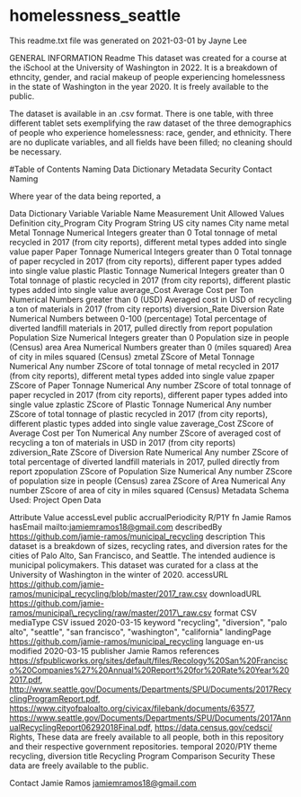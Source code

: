 # homelessness_seattle
This readme.txt file was generated on 2021-03-01 by Jayne Lee


GENERAL INFORMATION
Readme
This dataset was created for a course at the iSchool at the University of Washington in 2022. It is a breakdown of ethncity, gender, and racial makeup of people experiencing homelessness in the state of Washington in the year 2020. It is freely available to the public.

The dataset is available in an .csv format. There is one table, with three different tablet sets exemplifying the raw dataset of the three demographics of people who experience homelessness: race, gender, and ethnicity. There are no duplicate variables, and all fields have been filled; no cleaning should be necessary.

#Table of Contents
Naming
Data Dictionary
Metadata
Security
Contact
Naming

Where year of the data being reported, a

Data Dictionary
Variable	Variable Name	Measurement Unit	Allowed Values	Definition
city_Program	City Program	String	US city names	City name
metal	Metal Tonnage	Numerical	Integers greater than 0	Total tonnage of metal recycled in 2017 (from city reports), different metal types added into single value
paper	Paper Tonnage	Numerical	Integers greater than 0	Total tonnage of paper recycled in 2017 (from city reports), different paper types added into single value
plastic	Plastic Tonnage	Numerical	Integers greater than 0	Total tonnage of plastic recycled in 2017 (from city reports), different plastic types added into single value
average_Cost	Average Cost per Ton	Numerical	Numbers greater than 0 (USD)	Averaged cost in USD of recycling a ton of materials in 2017 (from city reports)
diversion_Rate	Diversion Rate	Numerical	Numbers between 0-100 (percentage)	Total percentage of diverted landfill materials in 2017, pulled directly from report
population	Population Size	Numerical	Integers greater than 0	Population size in people (Census)
area	Area	Numerical	Numbers greater than 0 (miles squared)	Area of city in miles squared (Census)
zmetal	ZScore of Metal Tonnage	Numerical	Any number	ZScore of total tonnage of metal recycled in 2017 (from city reports), different metal types added into single value
zpaper	ZScore of Paper Tonnage	Numerical	Any number	ZScore of total tonnage of paper recycled in 2017 (from city reports), different paper types added into single value
zplastic	ZScore of Plastic Tonnage	Numerical	Any number	ZScore of total tonnage of plastic recycled in 2017 (from city reports), different plastic types added into single value
zaverage_Cost	ZScore of Average Cost per Ton	Numerical	Any number	ZScore of averaged cost of recycling a ton of materials in USD in 2017 (from city reports)
zdiversion_Rate	ZScore of Diversion Rate	Numerical	Any number	ZScore of total percentage of diverted landfill materials in 2017, pulled directly from report
zpopulation	ZScore of Population Size	Numerical	Any number	ZScore of population size in people (Census)
zarea	ZScore of Area	Numerical	Any number	ZScore of area of city in miles squared (Census)
Metadata
Schema Used: Project Open Data

Attribute	Value
accessLevel	public
accrualPeriodicity	R/P1Y
fn	Jamie Ramos
hasEmail	mailto:jamiemramos18@gmail.com
describedBy	https://github.com/jamie-ramos/municipal_recycling
description	This dataset is a breakdown of sizes, recycling rates, and diversion rates for the cities of Palo Alto, San Francisco, and Seattle. The intended audience is municipal policymakers. This dataset was curated for a class at the University of Washington in the winter of 2020.
accessURL	https://github.com/jamie-ramos/municipal_recycling/blob/master/2017_raw.csv
downloadURL	https://github.com/jamie-ramos/municipal\_recycling/raw/master/2017\_raw.csv
format	CSV
mediaType	CSV
issued	2020-03-15
keyword	"recycling", "diversion", "palo alto", "seattle", "san francisco", "washington", "california"
landingPage	https://github.com/jamie-ramos/municipal_recycling
language	en-us
modified	2020-03-15
publisher	Jamie Ramos
references	https://sfpublicworks.org/sites/default/files/Recology%20San%20Francisco%20Companies%27%20Annual%20Report%20for%20Rate%20Year%202017.pdf, http://www.seattle.gov/Documents/Departments/SPU/Documents/2017RecyclingProgramReport.pdf, https://www.cityofpaloalto.org/civicax/filebank/documents/63577, https://www.seattle.gov/Documents/Departments/SPU/Documents/2017AnnualRecyclingReport06292018Final.pdf, https://data.census.gov/cedsci/
Rights,	These data are freely available to all people, both in this repository and their respective government repositories.
temporal	2020/P1Y
theme	recycling, diversion
title	Recycling Program Comparison
Security
These data are freely available to the public.

Contact
Jamie Ramos jamiemramos18@gmail.com
